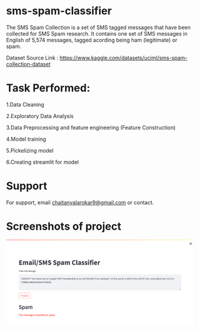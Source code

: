 # sms-spam-classifier

The SMS Spam Collection is a set of SMS tagged messages that have been collected for SMS Spam research. It contains one set of SMS messages in English of 5,574 messages, tagged acording being ham (legitimate) or spam.


Dataset Source Link : https://www.kaggle.com/datasets/uciml/sms-spam-collection-dataset

# Task Performed:
1.Data Cleaning

2.Exploratory Data Analysis

3.Data Preprocessing and feature engineering (Feature Construction)

4.Model training

5.Pickelizing model

6.Creating streamlit for model



# Support
For support, email chaitanyalarokar9@gmail.com or contact.



# Screenshots of project


![Image Alt Text](screenshot/ssc.png)
